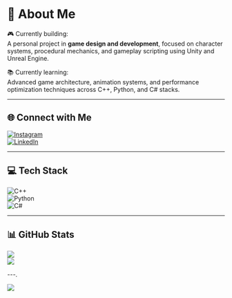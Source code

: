 # 💫 About Me
🎮 Currently building:  
A personal project in **game design and development**, focused on character systems, procedural mechanics, and gameplay scripting using Unity and Unreal Engine.

📚 Currently learning:  
Advanced game architecture, animation systems, and performance optimization techniques across C++, Python, and C# stacks.

---

## 🌐 Connect with Me
[![Instagram](https://img.shields.io/badge/Instagram-%23E4405F.svg?logo=Instagram&logoColor=white)](https://instagram.com/_igr1s_)  
[![LinkedIn](https://img.shields.io/badge/LinkedIn-%230077B5.svg?logo=linkedin&logoColor=white)](https://linkedin.com/in/omar%20switi)

---

## 💻 Tech Stack
![C++](https://img.shields.io/badge/C++-%2300599C.svg?style=for-the-badge&logo=c%2B%2B&logoColor=white)  
![Python](https://img.shields.io/badge/Python-3670A0?style=for-the-badge&logo=python&logoColor=ffdd54)  
![C#](https://img.shields.io/badge/C%23-%23239120.svg?style=for-the-badge&logo=c-sharp&logoColor=white)

---

## 📊 GitHub Stats
![](https://github-readme-streak-stats.herokuapp.com/?user=IGR15&theme=dark&hide_border=false)  
![](https://github-readme-stats.vercel.app/api/top-langs/?username=IGR15&theme=dark&hide_border=false&layout=compact)

---.

[![](https://visitcount.itsvg.in/api?id=IGR15&icon=0&color=0)](https://visitcount.itsvg.in)
